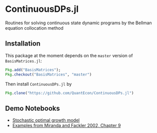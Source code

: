 # ContinuousDPs.jl
Routines for solving continuous state dynamic programs by the Bellman equation collocation method

## Installation

This package at the moment depends on the `master` version of `BasisMatrices.jl`:

```jl
Pkg.add("BasisMatrices");
Pkg.checkout("BasisMatrices", "master")
```

Then install `ContinuousDPs.jl` by

```jl
Pkg.clone("https://github.com/QuantEcon/ContinuousDPs.jl")
```

## Demo Notebooks

* [Stochastic optimal growth model](http://nbviewer.jupyter.org/github/QuantEcon/ContinuousDPs.jl/blob/master/examples/cdp_ex_optgrowth_jl.ipynb)
* [Examples from Miranda and Fackler 2002, Chapter 9](http://nbviewer.jupyter.org/github/QuantEcon/ContinuousDPs.jl/blob/master/examples/cdp_ex_MF_jl.ipynb)
